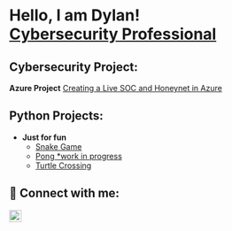 <h1>Hello, I am Dylan! <br/><a href="https://www.linkedin.com/in/dylan-griffith-5a058a274">Cybersecurity Professional</a>

<h2> Cybersecurity Project:</h2>

<b>Azure Project</b>
[Creating a Live SOC and Honeynet in Azure](https://github.com/dagriffith0616/Cloud_SOC)

<h2> Python Projects:</h2>

- <b>Just for fun</b>
  - [Snake Game](https://github.com/dagriffith0616/Python_is_the_Snake)
  - [Pong *work in progress](https://github.com/dagriffith0616/Pongv1)
  - [Turtle Crossing](https://github.com/dagriffith0616/Turtle_Crossing)

<h2> 🤳 Connect with me:</h2>

[<img align="left" alt="DylanGriffith | LinkedIn" width="22px" src="https://cdn.jsdelivr.net/npm/simple-icons@v3/icons/linkedin.svg" />][Linkedin]

[Linkedin]: https://www.linkedin.com/in/dylan-griffith-5a058a274


